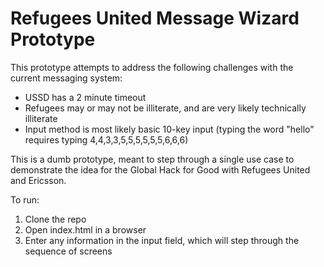 Refugees United Message Wizard Prototype
===============

This prototype attempts to address the following challenges with the current messaging system:
* USSD has a 2 minute timeout
* Refugees may or may not be illiterate, and are very likely technically illiterate
* Input method is most likely basic 10-key input (typing the word "hello" requires typing 4,4,3,3,5,5,5,5,5,5,6,6,6)

This is a dumb prototype, meant to step through a single use case to demonstrate the idea for the Global Hack for Good with Refugees United and Ericsson.

To run:
1. Clone the repo
2. Open index.html in a browser
3. Enter any information in the input field, which will step through the sequence of screens
